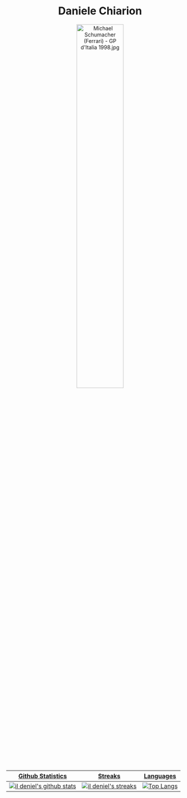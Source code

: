 <h1 text align=center>Daniele Chiarion</h1>
<div align="center">
  <a href="https://it.wikipedia.org/wiki/File:Michael_Schumacher_(Ferrari)_-_GP_d%27Italia_1998.jpg#/media/File:Michael_Schumacher_(Ferrari)_-_GP_d'Italia_1998.jpg"><img src="https://upload.wikimedia.org/wikipedia/it/f/ff/Michael_Schumacher_%28Ferrari%29_-_GP_d%27Italia_1998.jpg" alt="Michael Schumacher (Ferrari) - GP d'Italia 1998.jpg" height="50%" width="50%">
</div>
<br><br>

| Github Statistics | Streaks | Languages |
|-------------------|---------|-----------|
| [![il deniel's github stats](https://github-readme-stats.vercel.app/api?username=danielechiarion&show_icons=true&theme=dark&hide_title=true)](https://github.com/danielechiarion) | ![il deniel's streaks](https://github-readme-streak-stats.herokuapp.com/?user=danielechiarion&theme=dark) | [![Top Langs](https://github-readme-stats.vercel.app/api/top-langs/?username=danielechiarion&show_icons=true&theme=dark&layout=compact&hide_title=true)](https://github.com/danielechiarion) |
<!---
danielechiarion/danielechiarion is a ✨ special ✨ repository because its `README.md` (this file) appears on your GitHub profile.
You can click the Preview link to take a look at your changes.
--->
